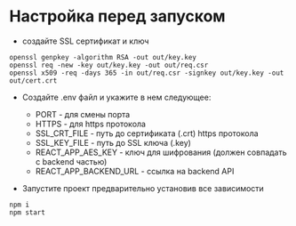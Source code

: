 # Настройка перед запуском
- создайте SSL сертификат и ключ
```schell
openssl genpkey -algorithm RSA -out out/key.key
openssl req -new -key out/key.key -out out/req.csr
openssl x509 -req -days 365 -in out/req.csr -signkey out/key.key -out out/cert.crt
```

- Создайте .env файл и укажите в нем следующее:
    - PORT - для смены порта
    - HTTPS - для https протокола
    - SSL_CRT_FILE - путь до сертификата (.crt) https протокола
    - SSL_KEY_FILE - путь до SSL ключа (.key)
    - REACT_APP_AES_KEY - ключ для шифрования (должен совпадать с backend частью)
    - REACT_APP_BACKEND_URL - ссылка на backend API

- Запустите проект предварительно установив все зависимости
```schell
npm i
npm start
```